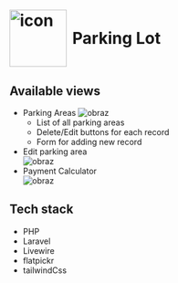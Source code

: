 <h1 style="display: flex; align-items: center;">
  <img src="https://github.com/GrzegorzWalewski/parkingLot/assets/25950627/912d769c-1653-41af-8af8-bb0b98d51567" alt="icon" style="width: 100px; height: 100px; margin-right: 10px;">
  Parking Lot
</h1>

## Available views
- Parking Areas
  ![obraz](https://github.com/GrzegorzWalewski/parkingLot/assets/25950627/7fd8e81d-6721-41f1-9afe-aa9d118f65c4)
  - List of all parking areas
  - Delete/Edit buttons for each record
  - Form for adding new record
- Edit parking area   
    ![obraz](https://github.com/GrzegorzWalewski/parkingLot/assets/25950627/de24ada4-fe1e-4c56-8503-b72063dfb16c)
- Payment Calculator   
  ![obraz](https://github.com/GrzegorzWalewski/parkingLot/assets/25950627/f0d8ae05-b0b2-48f6-8732-f8c3156fe018)


## Tech stack
- PHP
- Laravel
- Livewire
- flatpickr
- tailwindCss

